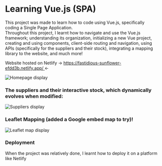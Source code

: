 # Learning Vue.js (SPA)
This project was made to learn how to code using Vue.js, specifically coding a Single Page Application.  
Throughout this project, I learnt how to navigate and use the Vue.js framework; understanding its organization, initializing a new Vue project, creating and using components, client-side routing and navigation, using APIs (specifically for the suppliers and their stock), integrating a mapping library to the website, and much more!

Website hosted on Netlify -> [https://fastidious-sunflower-efdd3b.netlify.app/  ](https://velvety-crepe-913852.netlify.app/) <-

![Homepage display](https://github.com/JulienGrosth0r/Spirulina-shop-with-Vuejs/blob/main/homepage.JPG)

### The suppliers and their interactive stock, which dynamically evolves when modified:

![Suppliers display](https://github.com/JulienGrosth0r/Spirulina-shop-with-Vuejs/blob/main/suppliers.JPG)


### Leaflet Mapping (added a Google embed map to try)!

![Leaflet map display](https://github.com/JulienGrosth0r/Spirulina-shop-with-Vuejs/blob/main/map.JPG)

### Deployment
When the project was relatively done, I learnt how to deploy it on a platform like Netlify
